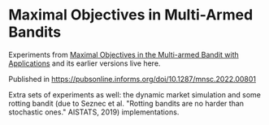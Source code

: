 # Maximal Objectives in Multi-Armed Bandits

Experiments from [Maximal Objectives in the Multi-armed Bandit with Applications](https://arxiv.org/abs/2006.06853v6) and its earlier versions live here.

Published in https://pubsonline.informs.org/doi/10.1287/mnsc.2022.00801

Extra sets of experiments as well: the dynamic market simulation and some rotting bandit (due to Seznec et al. "Rotting bandits are no harder than stochastic ones." AISTATS, 2019) implementations.
